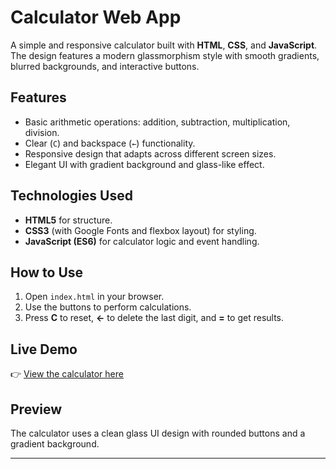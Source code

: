 # Calculator Web App

A simple and responsive calculator built with **HTML**, **CSS**, and **JavaScript**.  
The design features a modern glassmorphism style with smooth gradients, blurred backgrounds, and interactive buttons.

## Features

- Basic arithmetic operations: addition, subtraction, multiplication, division.
- Clear (`C`) and backspace (`←`) functionality.
- Responsive design that adapts across different screen sizes.
- Elegant UI with gradient background and glass-like effect.

## Technologies Used

- **HTML5** for structure.
- **CSS3** (with Google Fonts and flexbox layout) for styling.
- **JavaScript (ES6)** for calculator logic and event handling.

## How to Use

1. Open `index.html` in your browser.  
2. Use the buttons to perform calculations.  
3. Press **C** to reset, **←** to delete the last digit, and **=** to get results.

## Live Demo

👉 [View the calculator here](https://guy-biton.github.io/Bono-App/)

## Preview

The calculator uses a clean glass UI design with rounded buttons and a gradient background.

---
